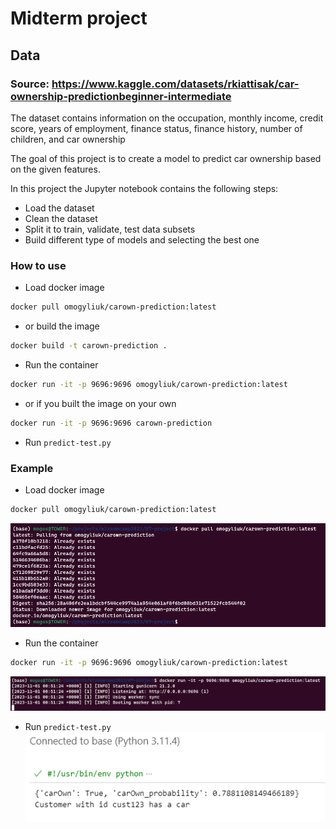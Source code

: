 # Midterm project

## Data

### Source: https://www.kaggle.com/datasets/rkiattisak/car-ownership-predictionbeginner-intermediate

The dataset contains information on the occupation, monthly income, credit score, years of employment, finance status, finance history, number of children, and car ownership

The goal of this project is to create a model to predict car ownership based on the given features.

In this project the Jupyter notebook contains the following steps:
* Load the dataset
* Clean the dataset
* Split it to train, validate, test data subsets
* Build different type of models and selecting the best one

### How to use

* Load docker image  
```bash
docker pull omogyliuk/carown-prediction:latest
```  
* or build the image  
```bash
docker build -t carown-prediction .
```
* Run the container  
```bash
docker run -it -p 9696:9696 omogyliuk/carown-prediction:latest
```
* or if you built the image on your own 
```bash
docker run -it -p 9696:9696 carown-prediction
```
* Run `predict-test.py`

### Example

* Load docker image  
```bash
docker pull omogyliuk/carown-prediction:latest
```
![Pull docker image](Pull.png)
* Run the container  
```bash
docker run -it -p 9696:9696 omogyliuk/carown-prediction:latest
```
![Run docker image](Run.png)  
* Run `predict-test.py`  
![Test](Test.png)